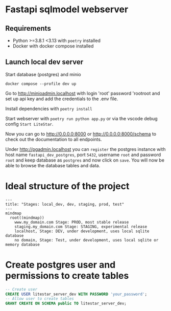 # Fastapi sqlmodel webserver

## Requirements

- Python >=3.8.1 <3.13 with `poetry` installed
- Docker with docker compose installed

## Launch local dev server

Start database (postgres) and minio
```
docker compose --profile dev up
```

Go to http://minioadmin.localhost with login 'root' password 'rootroot and set up api key and add the credentials to the .env file.

Install dependencies with `poetry install`

Start webserver with `poetry run python app.py` or via the vscode debug config `Start LiteStar`.

Now you can go to http://0.0.0.0:8000 or http://0.0.0.0:8000/schema to check out the documentation to all endpoints.

Under http://pgadmin.localhost you can `register` the postgres instance with host name `fastapi_dev_postgres`, port `5432`, username `root` and password `root` and keep database as `postgres` and now click on `save`. You will now be able to browse the database tables and data.

# Ideal structure of the project
```mermaid
---
title: "Stages: local_dev, dev, staging, prod, test"
---
mindmap
  root((mindmap))
    www.my_domain.com Stage: PROD, most stable release
    staging.my_domain.com Stage: STAGING, experimental release
    localhost, Stage: DEV, under development, uses local sqlite database
    no domain, Stage: Test, under development, uses local sqlite or memory database
```

# Create postgres user and permissions to create tables

```sql
-- Create user
CREATE USER litestar_server_dev WITH PASSWORD 'your_password';
-- Allow user to create tables
GRANT CREATE ON SCHEMA public TO litestar_server_dev;
```
